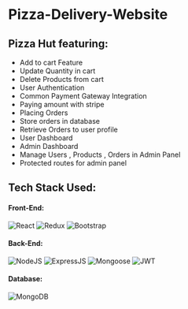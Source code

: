 # Pizza-Delivery-Website
## Pizza Hut featuring:
 * Add to cart Feature
 * Update Quantity in cart
 * Delete Products from cart
 * User Authentication
 * Common Payment Gateway Integration
 * Paying amount with stripe
 * Placing Orders
 * Store orders in database
 * Retrieve Orders to user profile
 * User Dashboard
 * Admin Dashboard
 * Manage Users , Products , Orders in Admin Panel
 * Protected routes for admin panel
## Tech Stack Used:
#### Front-End:
<img alt="React" src="https://img.shields.io/badge/react-%2320232a.svg?style=for-the-badge&logo=react&logoColor=%2361DAFB"/> <img alt="Redux" src="https://img.shields.io/badge/Redux-593D88?style=for-the-badge&logo=redux&logoColor=white"/> <img alt="Bootstrap" src="https://img.shields.io/badge/bootstrap-%23563D7C.svg?style=for-the-badge&logo=bootstrap&logoColor=white"/>

#### Back-End:
<img alt="NodeJS" src="https://img.shields.io/badge/node.js-%2343853D.svg?style=for-the-badge&logo=node-dot-js&logoColor=white"/> <img alt="ExpressJS" src="https://img.shields.io/badge/Express.js-000000?style=for-the-badge&logo=express&logoColor=white"/> <img alt="Mongoose" src ="https://img.shields.io/badge/Mongoose-orange?style=for-the-badge&logo=mongoose&logoColor=white"/> <img alt="JWT" src ="https://img.shields.io/badge/JWT-orange?style=for-the-badge&logo=jwt&logoColor=black"/>

#### Database:
<img alt="MongoDB" src ="https://img.shields.io/badge/MongoDB-4EA94B?style=for-the-badge&logo=mongodb&logoColor=white"/>
